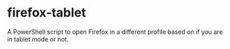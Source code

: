 # firefox-tablet
A PowerShell script to open Firefox in a different profile based on if you are in tablet mode or not.
